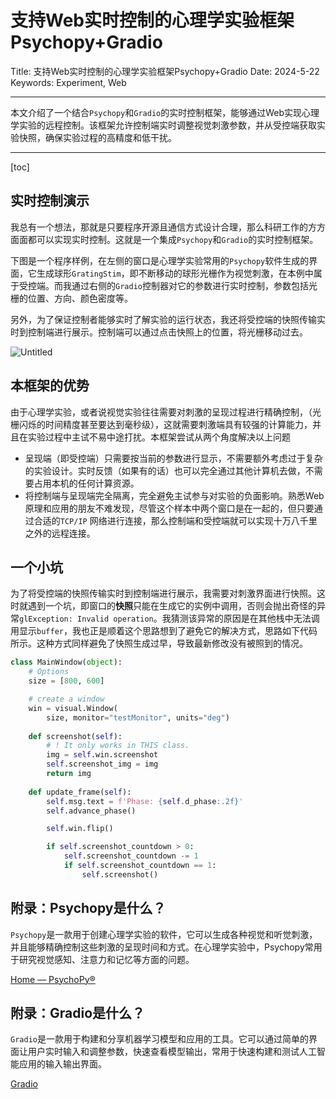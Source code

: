 # 支持Web实时控制的心理学实验框架Psychopy+Gradio

Title: 支持Web实时控制的心理学实验框架Psychopy+Gradio
Date: 2024-5-22
Keywords: Experiment, Web

---

本文介绍了一个结合`Psychopy`和`Gradio`的实时控制框架，能够通过Web实现心理学实验的远程控制。该框架允许控制端实时调整视觉刺激参数，并从受控端获取实验快照，确保实验过程的高精度和低干扰。

---

[toc]

## 实时控制演示

我总有一个想法，那就是只要程序开源且通信方式设计合理，那么科研工作的方方面面都可以实现实时控制。这就是一个集成`Psychopy`和`Gradio`的实时控制框架。

下图是一个程序样例，在左侧的窗口是心理学实验常用的`Psychopy`软件生成的界面，它生成球形`GratingStim`，即不断移动的球形光栅作为视觉刺激，在本例中属于受控端。而我通过右侧的`Gradio`控制器对它的参数进行实时控制，参数包括光栅的位置、方向、颜色密度等。

另外，为了保证控制者能够实时了解实验的运行状态，我还将受控端的快照传输实时到控制端进行展示。控制端可以通过点击快照上的位置，将光栅移动过去。

![Untitled](%E6%94%AF%E6%8C%81Web%E5%AE%9E%E6%97%B6%E6%8E%A7%E5%88%B6%E7%9A%84%E5%BF%83%E7%90%86%E5%AD%A6%E5%AE%9E%E9%AA%8C%E6%A1%86%E6%9E%B6Psychopy+Gradio%20a30b4dd8a19d4d59839c64df1b9fbdc2/Untitled.gif)

## 本框架的优势

由于心理学实验，或者说视觉实验往往需要对刺激的呈现过程进行精确控制，（光栅闪烁的时间精度甚至要达到毫秒级），这就需要刺激端具有较强的计算能力，并且在实验过程中主试不易中途打扰。本框架尝试从两个角度解决以上问题

- 呈现端（即受控端）只需要按当前的参数进行显示，不需要额外考虑过于复杂的实验设计。实时反馈（如果有的话）也可以完全通过其他计算机去做，不需要占用本机的任何计算资源。
- 将控制端与呈现端完全隔离，完全避免主试参与对实验的负面影响。熟悉Web原理和应用的朋友不难发现，尽管这个样本中两个窗口是在一起的，但只要通过合适的`TCP/IP` 网络进行连接，那么控制端和受控端就可以实现十万八千里之外的远程连接。

## 一个小坑

为了将受控端的快照传输实时到控制端进行展示，我需要对刺激界面进行快照。这时就遇到一个坑，即窗口的**快照**只能在生成它的实例中调用，否则会抛出奇怪的异常`glException: Invalid operation`。我猜测该异常的原因是在其他栈中无法调用显示`buffer`，我也正是顺着这个思路想到了避免它的解决方式，思路如下代码所示。这种方式同样避免了快照生成过早，导致最新修改没有被照到的情况。

```python
class MainWindow(object):
    # Options
    size = [800, 600]

    # create a window
    win = visual.Window(
        size, monitor="testMonitor", units="deg")
        
    def screenshot(self):
        # ! It only works in THIS class.
        img = self.win.screenshot
        self.screenshot_img = img
        return img
        
    def update_frame(self):
        self.msg.text = f'Phase: {self.d_phase:.2f}'
        self.advance_phase()

        self.win.flip()

        if self.screenshot_countdown > 0:
            self.screenshot_countdown -= 1
            if self.screenshot_countdown == 1:
                self.screenshot()
```

## 附录：Psychopy是什么？

`Psychopy`是一款用于创建心理学实验的软件，它可以生成各种视觉和听觉刺激，并且能够精确控制这些刺激的呈现时间和方式。在心理学实验中，Psychopy常用于研究视觉感知、注意力和记忆等方面的问题。

[Home — PsychoPy®](https://www.psychopy.org/)

## 附录：Gradio是什么？

`Gradio`是一款用于构建和分享机器学习模型和应用的工具。它可以通过简单的界面让用户实时输入和调整参数，快速查看模型输出，常用于快速构建和测试人工智能应用的输入输出界面。

[Gradio](https://www.gradio.app/)
